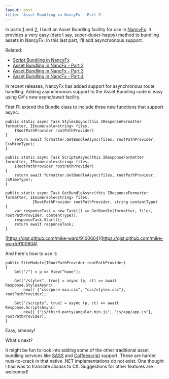 ```yaml
---
layout: post
title: 'Asset Bundling in NancyFx - Part 3'
---
```

In parts [1](/blog/post/00906/script-bundling-in-nancyfx) and [2](/blog/post/00907/asset-bundling-in-nancyfx-ndash-part-2), I built an Asset Bundling facility for use in [NancyFx](http://nancyfx.org). It provides a very easy (dare I say, super-duper-happy) method to bundling assets in NancyFx. In this last part, I'll add asynchronous support.

Related:

  * [Script Bundling in NancyFx](/blog/post/00906/script-bundling-in-nancyfx)
  * [Asset Bundling in NancFx - Part 2](/blog/post/00907/asset-bundling-in-nancyfx-ndash-part-2)
  * [Asset Bundling in NancFx - Part 3](/blog/post/00908/asset-bundling-in-nancyfx-part-3)
  * [Asset Bundling in NancFx - Part 4](/blog/post/00910/asset-bundling-in-nancyfx-part-4)

In recent releases, NancyFx has added support for asynchronous route handling. Adding asynchronous support to the Asset Bundling code is easy using C#'s new async/await facility.

First I'll extend the Bundle class to include three new functions that support async:
    
    public static async Task StylesAsync(this IResponseFormatter formatter, IEnumerable<string> files, 
        IRootPathProvider rootPathProvider)
    {
        return await formatter.GetBundleAsync(files, rootPathProvider, CssMimeType);
    }
    
    public static async Task ScriptsAsync(this IResponseFormatter formatter, IEnumerable<string> files, 
        IRootPathProvider rootPathProvider)
    {
        return await formatter.GetBundleAsync(files, rootPathProvider, JsMimeType);
    }
    
    public static async Task GetBundleAsync(this IResponseFormatter formatter, IEnumerable<string> files,
                IRootPathProvider rootPathProvider, string contentType)
    {
        var responseTask = new Task(() => GetBundle(formatter, files, rootPathProvider, contentType));
        responseTask.Start();
        return await responseTask;
    }

[https://gist.github.com/mike-ward/9100604](https://gist.github.com/mike-ward/9100604)

And here's how to use it:
    
    public SiteModule(IRootPathProvider rootPathProvider)
    {
        Get["/"] = p => View["home"];
    
        Get["/styles", true] = async (p, ct) => await Response.StylesAsync(
            new[] {"css/pure-min.css", "css/styles.css"}, rootPathProvider);
    
        Get["/scripts", true] = async (p, ct) => await Response.ScriptsAsync(
            new[] {"js/third-party/angular.min.js", "js/app/app.js"}, rootPathProvider);
    }

Easy, smeasy!

What's next?

It might be fun to look into adding some of the other traditional asset bundling services like [SASS](http://sass-lang.com/) and [Coffeescript](http://coffeescript.org/) support. These are harder nuts-to-crack in that native .NET implementations do not exist. One thought I had was to translate _libsass_ to C#. Suggestions for other features are welcomed!
